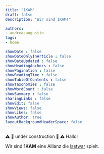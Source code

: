 ```yaml
---
title: "1KAM"
draft: false
description: "Wir sind 1KAM!"

authors:
- andreasaugustin
tags:
- home

showDate : false
showDateOnlyInArticle : false
showDateUpdated : false
showHeadingAnchors : false
showPagination : false
showReadingTime : false
showTableOfContents : false
showTaxonomies : false
showWordCount : false
showSummary : false
sharingLinks : false
showEdit: false
showViews: false
showLikes: false
showAuthor: true
layoutBackgroundHeaderSpace: false
---
```

:warning: :construction_worker: under construction :construction_worker: :warning:
Hallo!

Wir sind **1KAM** eine Allianz die [lastwar][lastwar] spielt.

[lastwar]: https://www.lastwar.com/

